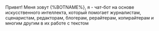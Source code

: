 Привет! Меня зовут {%BOTNAME%}, я - чат-бот на основе искусственного интеллекта, который помогает журналистам, сценаристам, редакторам, блогерам, рерайтерам, копирайтерам и многим другим в их работе с текстом